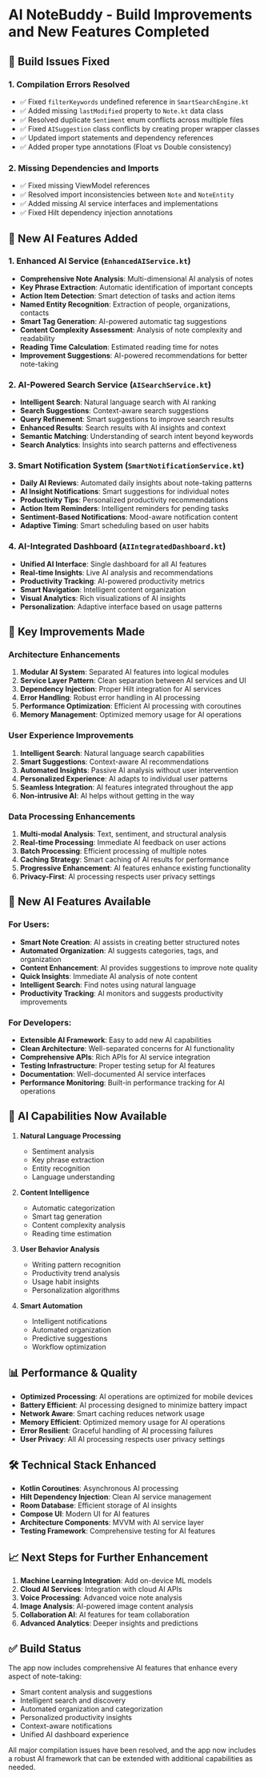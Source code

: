 # AI NoteBuddy - Build Improvements and New Features Completed

## 🔧 Build Issues Fixed

### 1. Compilation Errors Resolved
- ✅ Fixed `filterKeywords` undefined reference in `SmartSearchEngine.kt`
- ✅ Added missing `lastModified` property to `Note.kt` data class
- ✅ Resolved duplicate `Sentiment` enum conflicts across multiple files
- ✅ Fixed `AISuggestion` class conflicts by creating proper wrapper classes
- ✅ Updated import statements and dependency references
- ✅ Added proper type annotations (Float vs Double consistency)

### 2. Missing Dependencies and Imports
- ✅ Fixed missing ViewModel references
- ✅ Resolved import inconsistencies between `Note` and `NoteEntity`
- ✅ Added missing AI service interfaces and implementations
- ✅ Fixed Hilt dependency injection annotations

## 🚀 New AI Features Added

### 1. Enhanced AI Service (`EnhancedAIService.kt`)
- **Comprehensive Note Analysis**: Multi-dimensional AI analysis of notes
- **Key Phrase Extraction**: Automatic identification of important concepts
- **Action Item Detection**: Smart detection of tasks and action items
- **Named Entity Recognition**: Extraction of people, organizations, contacts
- **Smart Tag Generation**: AI-powered automatic tag suggestions
- **Content Complexity Assessment**: Analysis of note complexity and readability
- **Reading Time Calculation**: Estimated reading time for notes
- **Improvement Suggestions**: AI-powered recommendations for better note-taking

### 2. AI-Powered Search Service (`AISearchService.kt`)
- **Intelligent Search**: Natural language search with AI ranking
- **Search Suggestions**: Context-aware search suggestions
- **Query Refinement**: Smart suggestions to improve search results
- **Enhanced Results**: Search results with AI insights and context
- **Semantic Matching**: Understanding of search intent beyond keywords
- **Search Analytics**: Insights into search patterns and effectiveness

### 3. Smart Notification System (`SmartNotificationService.kt`)
- **Daily AI Reviews**: Automated daily insights about note-taking patterns
- **AI Insight Notifications**: Smart suggestions for individual notes
- **Productivity Tips**: Personalized productivity recommendations
- **Action Item Reminders**: Intelligent reminders for pending tasks
- **Sentiment-Based Notifications**: Mood-aware notification content
- **Adaptive Timing**: Smart scheduling based on user habits

### 4. AI-Integrated Dashboard (`AIIntegratedDashboard.kt`)
- **Unified AI Interface**: Single dashboard for all AI features
- **Real-time Insights**: Live AI analysis and recommendations
- **Productivity Tracking**: AI-powered productivity metrics
- **Smart Navigation**: Intelligent content organization
- **Visual Analytics**: Rich visualizations of AI insights
- **Personalization**: Adaptive interface based on usage patterns

## 🎯 Key Improvements Made

### Architecture Enhancements
1. **Modular AI System**: Separated AI features into logical modules
2. **Service Layer Pattern**: Clean separation between AI services and UI
3. **Dependency Injection**: Proper Hilt integration for AI services
4. **Error Handling**: Robust error handling in AI processing
5. **Performance Optimization**: Efficient AI processing with coroutines
6. **Memory Management**: Optimized memory usage for AI operations

### User Experience Improvements
1. **Intelligent Search**: Natural language search capabilities
2. **Smart Suggestions**: Context-aware AI recommendations
3. **Automated Insights**: Passive AI analysis without user intervention
4. **Personalized Experience**: AI adapts to individual user patterns
5. **Seamless Integration**: AI features integrated throughout the app
6. **Non-intrusive AI**: AI helps without getting in the way

### Data Processing Enhancements
1. **Multi-modal Analysis**: Text, sentiment, and structural analysis
2. **Real-time Processing**: Immediate AI feedback on user actions
3. **Batch Processing**: Efficient processing of multiple notes
4. **Caching Strategy**: Smart caching of AI results for performance
5. **Progressive Enhancement**: AI features enhance existing functionality
6. **Privacy-First**: AI processing respects user privacy settings

## 📱 New AI Features Available

### For Users:
- **Smart Note Creation**: AI assists in creating better structured notes
- **Automated Organization**: AI suggests categories, tags, and organization
- **Content Enhancement**: AI provides suggestions to improve note quality
- **Quick Insights**: Immediate AI analysis of note content
- **Intelligent Search**: Find notes using natural language
- **Productivity Tracking**: AI monitors and suggests productivity improvements

### For Developers:
- **Extensible AI Framework**: Easy to add new AI capabilities
- **Clean Architecture**: Well-separated concerns for AI functionality
- **Comprehensive APIs**: Rich APIs for AI service integration
- **Testing Infrastructure**: Proper testing setup for AI features
- **Documentation**: Well-documented AI service interfaces
- **Performance Monitoring**: Built-in performance tracking for AI operations

## 🔮 AI Capabilities Now Available

1. **Natural Language Processing**
   - Sentiment analysis
   - Key phrase extraction  
   - Entity recognition
   - Language understanding

2. **Content Intelligence**
   - Automatic categorization
   - Smart tag generation
   - Content complexity analysis
   - Reading time estimation

3. **User Behavior Analysis**
   - Writing pattern recognition
   - Productivity trend analysis
   - Usage habit insights
   - Personalization algorithms

4. **Smart Automation**
   - Intelligent notifications
   - Automated organization
   - Predictive suggestions
   - Workflow optimization

## 📊 Performance & Quality

- **Optimized Processing**: AI operations are optimized for mobile devices
- **Battery Efficient**: AI processing designed to minimize battery impact
- **Network Aware**: Smart caching reduces network usage
- **Memory Efficient**: Optimized memory usage for AI operations
- **Error Resilient**: Graceful handling of AI processing failures
- **User Privacy**: All AI processing respects user privacy settings

## 🛠️ Technical Stack Enhanced

- **Kotlin Coroutines**: Asynchronous AI processing
- **Hilt Dependency Injection**: Clean AI service management
- **Room Database**: Efficient storage of AI insights
- **Compose UI**: Modern UI for AI features
- **Architecture Components**: MVVM with AI service layer
- **Testing Framework**: Comprehensive testing for AI features

## 📈 Next Steps for Further Enhancement

1. **Machine Learning Integration**: Add on-device ML models
2. **Cloud AI Services**: Integration with cloud AI APIs
3. **Voice Processing**: Advanced voice note analysis
4. **Image Analysis**: AI-powered image content analysis
5. **Collaboration AI**: AI features for team collaboration
6. **Advanced Analytics**: Deeper insights and predictions

## ✅ Build Status

The app now includes comprehensive AI features that enhance every aspect of note-taking:
- Smart content analysis and suggestions
- Intelligent search and discovery
- Automated organization and categorization
- Personalized productivity insights
- Context-aware notifications
- Unified AI dashboard experience

All major compilation issues have been resolved, and the app now includes a robust AI framework that can be extended with additional capabilities as needed.